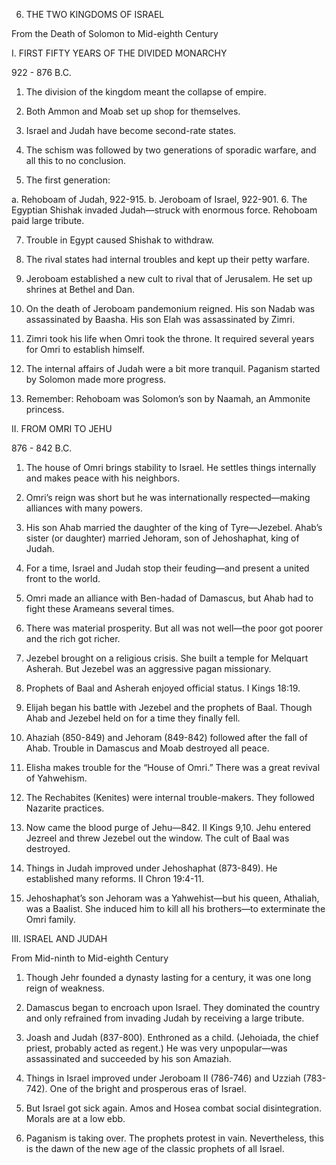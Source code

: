 


6. THE TWO KINGDOMS OF ISRAEL

From the Death of Solomon to Mid-eighth Century

I. FIRST FIFTY YEARS OF THE DIVIDED MONARCHY

922 - 876 B.C.

1. The division of the kingdom meant the collapse of empire.

2. Both Ammon and Moab set up shop for themselves.

3. Israel and Judah have become second-rate states.

4. The schism was followed by two generations of sporadic warfare, and all this to no conclusion.

5. The first generation:

a. Rehoboam of Judah, 922-915.
b. Jeroboam of Israel, 922-901.
6. The Egyptian Shishak invaded Judah—struck with enormous force. Rehoboam paid large tribute.

7. Trouble in Egypt caused Shishak to withdraw.

8. The rival states had internal troubles and kept up their petty warfare.

9. Jeroboam established a new cult to rival that of Jerusalem. He set up shrines at Bethel and Dan.

10. On the death of Jeroboam pandemonium reigned. His son Nadab was assassinated by Baasha. His son Elah was assassinated by Zimri.

11. Zimri took his life when Omri took the throne. It required several years for Omri to establish himself.

12. The internal affairs of Judah were a bit more tranquil. Paganism started by Solomon made more progress.

13. Remember: Rehoboam was Solomon’s son by Naamah, an Ammonite princess.

II. FROM OMRI TO JEHU

876 - 842 B.C.

1. The house of Omri brings stability to Israel. He settles things internally and makes peace with his neighbors.

2. Omri’s reign was short but he was internationally respected—making alliances with many powers.

3. His son Ahab married the daughter of the king of Tyre—Jezebel. Ahab’s sister (or daughter) married Jehoram, son of Jehoshaphat, king of Judah.

4. For a time, Israel and Judah stop their feuding—and present a united front to the world.

5. Omri made an alliance with Ben-hadad of Damascus, but Ahab had to fight these Arameans several times.

6. There was material prosperity. But all was not well—the poor got poorer and the rich got richer.

7. Jezebel brought on a religious crisis. She built a temple for Melquart Asherah. But Jezebel was an aggressive pagan missionary.

8. Prophets of Baal and Asherah enjoyed official status. I Kings 18:19.

9. Elijah began his battle with Jezebel and the prophets of Baal. Though Ahab and Jezebel held on for a time they finally fell.

10. Ahaziah (850-849) and Jehoram (849-842) followed after the fall of Ahab. Trouble in Damascus and Moab destroyed all peace.

11. Elisha makes trouble for the “House of Omri.” There was a great revival of Yahwehism.

12. The Rechabites (Kenites) were internal trouble-makers. They followed Nazarite practices.

13. Now came the blood purge of Jehu—842. II Kings 9,10. Jehu entered Jezreel and threw Jezebel out the window. The cult of Baal was destroyed.

14. Things in Judah improved under Jehoshaphat (873-849). He established many reforms. II Chron 19:4-11.

15. Jehoshaphat’s son Jehoram was a Yahwehist—but his queen, Athaliah, was a Baalist. She induced him to kill all his brothers—to exterminate the Omri family.

III. ISRAEL AND JUDAH

From Mid-ninth to Mid-eighth Century

1. Though Jehr founded a dynasty lasting for a century, it was one long reign of weakness.

2. Damascus began to encroach upon Israel. They dominated the country and only refrained from invading Judah by receiving a large tribute.

3. Joash and Judah (837-800). Enthroned as a child. (Jehoiada, the chief priest, probably acted as regent.) He was very unpopular—was assassinated and succeeded by his son Amaziah.

4. Things in Israel improved under Jeroboam II (786-746) and Uzziah (783-742). One of the bright and prosperous eras of Israel.

5. But Israel got sick again. Amos and Hosea combat social disintegration. Morals are at a low ebb.

6. Paganism is taking over. The prophets protest in vain. Nevertheless, this is the dawn of the new age of the classic prophets of all Israel.